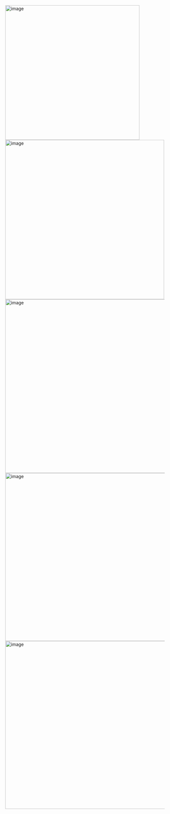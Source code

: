 <img width="424" alt="image" src="https://github.com/ashu9439/Study/assets/46566670/f1592a75-ca18-4dc7-93d1-20e87b55802a">

<img width="502" alt="image" src="https://github.com/ashu9439/Study/assets/46566670/dc4ff645-e343-4d49-980c-bf670d8f0b86">
<img width="547" alt="image" src="https://github.com/ashu9439/Study/assets/46566670/b9bafee5-20b4-45a7-8291-072ae1179607">
<img width="529" alt="image" src="https://github.com/ashu9439/Study/assets/46566670/d3d23367-1859-4aa6-9233-de366b63fa2d">
<img width="529" alt="image" src="https://github.com/ashu9439/Study/assets/46566670/40fd421d-256d-4647-ab01-a80aab9fbe57">
